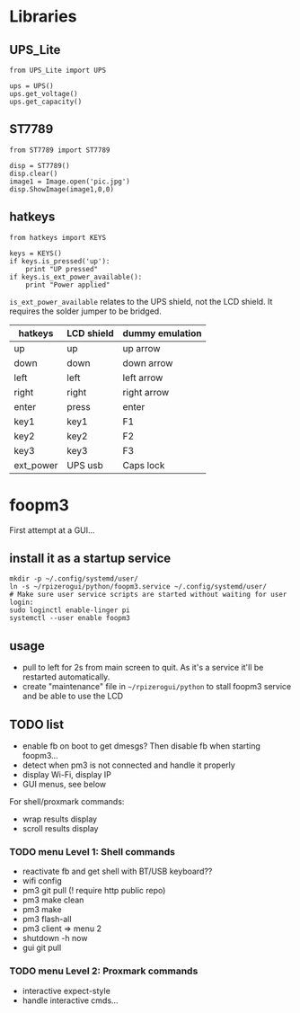 # Libraries

## UPS_Lite

```
from UPS_Lite import UPS

ups = UPS()
ups.get_voltage()
ups.get_capacity()
```

## ST7789

```
from ST7789 import ST7789

disp = ST7789()
disp.clear()
image1 = Image.open('pic.jpg')
disp.ShowImage(image1,0,0)
```

## hatkeys

```
from hatkeys import KEYS

keys = KEYS()
if keys.is_pressed('up'):
    print "UP pressed"
if keys.is_ext_power_available():
    print "Power applied"
```

`is_ext_power_available` relates to the UPS shield, not the LCD shield.
It requires the solder jumper to be bridged.

|hatkeys  |LCD shield|dummy emulation|
|---------|----------|---------------|
|up       |up        | up arrow      |
|down     |down      | down arrow    |
|left     |left      | left arrow    |
|right    |right     | right arrow   |
|enter    |press     | enter         |
|key1     |key1      | F1            |
|key2     |key2      | F2            |
|key3     |key3      | F3            |
|ext_power|UPS usb   | Caps lock     |


# foopm3

First attempt at a GUI...

## install it as a startup service

```
mkdir -p ~/.config/systemd/user/
ln -s ~/rpizerogui/python/foopm3.service ~/.config/systemd/user/
# Make sure user service scripts are started without waiting for user login:
sudo loginctl enable-linger pi
systemctl --user enable foopm3
```

## usage

* pull to left for 2s from main screen to quit. As it's a service it'll be restarted automatically.
* create "maintenance" file in `~/rpizerogui/python` to stall foopm3 service and be able to use the LCD

## TODO list

* enable fb on boot to get dmesgs? Then disable fb when starting foopm3...
* detect when pm3 is not connected and handle it properly
* display Wi-Fi, display IP
* GUI menus, see below

For shell/proxmark commands:

* wrap results display
* scroll results display

### TODO menu Level 1: Shell commands

* reactivate fb and get shell with BT/USB keyboard??
* wifi config
* pm3 git pull    (! require http public repo)
* pm3 make clean
* pm3 make
* pm3 flash-all
* pm3 client => menu 2
* shutdown -h now
* gui git pull

### TODO menu Level 2: Proxmark commands

* interactive expect-style
* handle interactive cmds...
